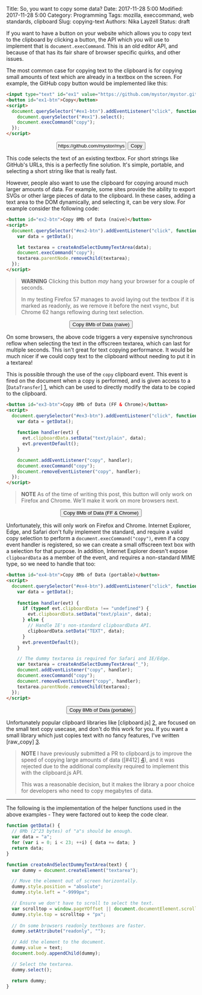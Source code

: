 Title: So, you want to copy some data?
Date: 2017-11-28 5:00
Modified: 2017-11-28 5:00
Category: Programming
Tags: mozilla, execcommand, web standards, clipboard
Slug: copying-text
Authors: Nika Layzell
Status: draft

If you want to have a button on your website which allows you to copy text to
the clipboard by clicking a button, the API which you will use to implement that
is `document.execCommand`. This is an old editor API, and because of that has
its fair share of browser specific quirks, and other issues.

The most common case for copying text to the clipboard is for copying small
amounts of text which are already in a textbox on the screen. For example, the
GitHub copy button would be implemented like this:

```html
<input type="text" id="ex1" value="https://github.com/mystor/mystor.github.io/" readonly>
<button id="ex1-btn">Copy</button>
<script>
  document.querySelector("#ex1-btn").addEventListener("click", function() {
    document.querySelector("#ex1").select();
    document.execCommand("copy");
  });
</script>
```

<div style="text-align: center;">
<input type="text" id="ex1" value="https://github.com/mystor/mystor.github.io/" readonly>
<button id="ex1-btn">Copy</button>
<script>
  document.querySelector("#ex1-btn").addEventListener("click", function() {
    document.querySelector("#ex1").select();
    document.execCommand("copy");
  });
</script>
</div>

This code selects the text of an existing textbox. For short strings like
GitHub's URLs, this is a perfectly fine solution. It's simple, portable, and
selecting a short string like that is really fast.

However, people also want to use the clipboard for copying around much larger
amounts of data. For example, some sites provide the ability to export SVGs or
other large pieces of data to the clipboard. In these cases, adding a text area
to the DOM dynamically, and selecting it, can be very slow. For example consider
the following code:

```html
<button id="ex2-btn">Copy 8Mb of Data (naive)</button>
<script>
  document.querySelector("#ex2-btn").addEventListener("click", function() {
    var data = getData();

    let textarea = createAndSelectDummyTextArea(data);
    document.execCommand("copy");
    textarea.parentNode.removeChild(textarea);
  });
</script>
```

> **WARNING** Clicking this button _may_ hang your browser for a couple of seconds. 
> 
> In my testing Firefox 57 manages to avoid laying out the textbox if it is
> marked as readonly, as we remove it before the next vsync, but Chrome 62 hangs
> reflowing during text selection.

<div style="text-align: center;">
<button id="ex2-btn">Copy 8Mb of Data (naive)</button>
<script>
  document.querySelector("#ex2-btn").addEventListener("click", function() {
    var data = getData();

    let textarea = createAndSelectDummyTextArea(data);
    document.execCommand("copy");
    textarea.parentNode.removeChild(textarea);
  });
</script>
</div>

On some browsers, the above code triggers a very expensive synchronous reflow
when selecting the text in the offscreen textarea, which can last for multiple
seconds. This isn't great for text copying performance. It would be much nicer
if we could copy text to the clipboard without needing to put it in a textarea!

This is possible through the use of the `copy` clipboard event. This event is
fired on the document when a copy is performed, and is given access to
a [`DataTransfer`] [1], which can be used to directly modify the data to be
copied to the clipboard.

```html
<button id="ex3-btn">Copy 8Mb of Data (FF & Chrome)</button>
<script>
  document.querySelector("#ex3-btn").addEventListener("click", function() {
    var data = getData();
    
    function handler(evt) {
      evt.clipboardData.setData("text/plain", data);
      evt.preventDefault();
    }

    document.addEventListener("copy", handler);
    document.execCommand("copy");
    document.removeEventListener("copy", handler);
  });
</script>
```

> **NOTE** As of the time of writing this post, this button will only work on
> Firefox and Chrome. We'll make it work on more browsers next.

<div style="text-align: center;">
<button id="ex3-btn">Copy 8Mb of Data (FF & Chrome)</button>
<script>
  document.querySelector("#ex3-btn").addEventListener("click", function() {
    var data = getData();
    
    function handler(evt) {
      evt.clipboardData.setData("text/plain", data);
      evt.preventDefault();
    }

    document.addEventListener("copy", handler);
    document.execCommand("copy");
    document.removeEventListener("copy", handler);
  });
</script>
</div>

Unfortunately, this will only work on Firefox and Chrome. Internet Explorer,
Edge, and Safari don't fully implement the standard, and require a valid copy
selection to perform a `document.execCommand("copy")`, even if a copy event
handler is registered, so we can create a small offscreen text box with a
selection for that purpose. In addition, Internet Explorer doesn't expose
`clipboardData` as a member of the event, and requires a non-standard MIME type,
so we need to handle that too:

```html
<button id="ex4-btn">Copy 8Mb of Data (portable)</button>
<script>
  document.querySelector("#ex4-btn").addEventListener("click", function() {
    var data = getData();
    
    function handler(evt) {
      if (typeof evt.clipboardData !== "undefined") {
        evt.clipboardData.setData("text/plain", data);
      } else {
        // Handle IE's non-standard clipboardData API.
        clipboardData.setData("TEXT", data);
      }
      evt.preventDefault();
    }

    // The dummy textarea is required for Safari and IE/Edge.
    var textarea = createAndSelectDummyTextArea("_");
    document.addEventListener("copy", handler);
    document.execCommand("copy");
    document.removeEventListener("copy", handler);
    textarea.parentNode.removeChild(textarea);
  });
</script>
```

<div style="text-align: center;">
<button id="ex4-btn">Copy 8Mb of Data (portable)</button>
<script>
  document.querySelector("#ex4-btn").addEventListener("click", function() {
    var data = getData();
    
    function handler(evt) {
      if (typeof evt.clipboardData !== "undefined") {
        evt.clipboardData.setData("text/plain", data);
      } else {
        // Handle IE's non-standard clipboardData API.
        clipboardData.setData("TEXT", data);
      }
      evt.preventDefault();
    }

    // The dummy textarea is required for Safari and IE/Edge.
    var textarea = createAndSelectDummyTextArea("_");
    document.addEventListener("copy", handler);
    document.execCommand("copy");
    document.removeEventListener("copy", handler);
    textarea.parentNode.removeChild(textarea);
  });
</script>
</div>

Unfortunately popular clipboard libraries like [clipboard.js] [2], are focused
on the small text copy usecase, and don't do this work for you. If you want a
small library which just copies text with no fancy features, I've
written [raw_copy] [3].

> **NOTE** I have previously submitted a PR to clipboard.js to improve the speed
> of copying large amounts of data ([#412] [4]), and it was rejected due to the
> additional complexity required to implement this with the clipboard.js API.
> 
> This was a reasonable decision, but it makes the library a poor choice for
> developers who need to copy megabytes of data.

[1]: https://developer.mozilla.org/en-US/docs/Web/API/DataTransfer "DataTransfer"
[2]: https://clipboardjs.com/ "clipboard.js"
[3]: https://github.com/mystor/raw_copy "raw_copy"
[4]: https://github.com/zenorocha/clipboard.js/pull/412 "zenorocha/clipboard.js#412"

<hr>

The following is the implementation of the helper functions used in the above
examples - They were factored out to keep the code clear.

```js
function getData() {
  // 8Mb (2^23 bytes) of "a"s should be enough.
  var data = "a";
  for (var i = 0; i < 23; ++i) { data += data; }
  return data;
}

function createAndSelectDummyTextArea(text) {
  var dummy = document.createElement("textarea");

  // Move the element out of screen horizontally.
  dummy.style.position = "absolute";
  dummy.style.left = "-9999px";

  // Ensure we don't have to scroll to select the text.
  var scrolltop = window.pageYOffset || document.documentElement.scrollTop;
  dummy.style.top = scrolltop + "px";
  
  // On some browsers readonly textboxes are faster.
  dummy.setAttribute("readonly", "");

  // Add the element to the document.
  dummy.value = text;
  document.body.appendChild(dummy);

  // Select the textarea.
  dummy.select();

  return dummy;
}
```

<script>
  function getData() {
    // 8Mb (2^23 bytes) of "a"s should be enough.
    var data = "a";
    for (var i = 0; i < 23; ++i) { data += data; }
    return data;
  }

  function createAndSelectDummyTextArea(text) {
    var dummy = document.createElement("textarea");

    // Move the element out of screen horizontally.
    dummy.style.position = "absolute";
    dummy.style.left = "-9999px";

    // Ensure we don't have to scroll to select the text.
    var scrolltop = window.pageYOffset || document.documentElement.scrollTop;
    dummy.style.top = scrolltop + "px";
    
    // On some browsers readonly textboxes are faster.
    dummy.setAttribute("readonly", "");

    // Add the element to the document.
    dummy.value = text;
    document.body.appendChild(dummy);

    // Select the textarea.
    dummy.select();

    return dummy;
  }
</script>
